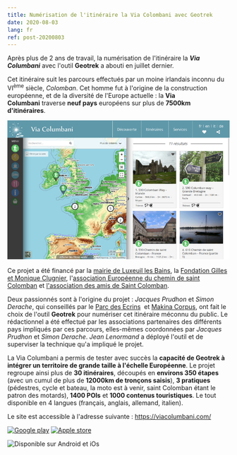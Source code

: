 ```yaml
---
title: Numérisation de l'itinéraire la Via Colombani avec Geotrek
date: 2020-08-03
lang: fr
ref: post-20200803
---
```


Après plus de 2 ans de travail, la numérisation de l'itinéraire la ***Via Columbani***
avec l'outil **Geotrek** a abouti en juillet dernier.

Cet itinéraire suit les parcours effectués par un moine irlandais
inconnu du VI<sup>ème</sup> siècle, *Colomban*.
Cet homme fut à l'origine de la construction européenne, et de la diversité de l'Europe actuelle :
la **Via Columbani** traverse **neuf pays** européens sur plus de **7500km d'itinéraires**.

[![Via Columbani](/assets/img/2020/2020-via-columbani.png)](https://viacolumbani.com/)

<!--more-->

Ce projet a été financé par la [mairie de Luxeuil les Bains](http://www.ville-luxeuil-les-bains.fr/),
 la [Fondation Gilles et Monique Clugnier](https://www.amisaintcolomban.org/fondation_g.m.cugnier.html),
 l'[association Européenne du chemin de saint Colomban](https://www.thecolumbanway.eu/fr/le-projet/lassociation-europeenne/)
 et [l'association des amis de Saint Colomban](https://www.amisaintcolomban.org/).

Deux passionnés sont à l'origine du projet&nbsp;: *Jacques Prudhon* et *Simon Derache*,
 qui conseillés par le [Parc des Ecrins](http://www.ecrins-parcnational.fr/)
 et [Makina Corpus](https://makina-corpus.com/), ont fait le choix
de l'outil **Geotrek** pour numériser cet itinéraire méconnu du public.
 Le rédactionnel a été effectué par les associations partenaires des
différents pays impliqués par ces parcours, elles-mêmes coordonnées
par *Jacques Prudhon* et *Simon Derache*. *Jean Lenormand* a déployé 
l'outil et de superviser la technique qu'a impliqué le projet.

La Via Columbani a permis de tester avec succès la **capacité de Geotrek à intégrer un territoire de grande taille à l'échelle Européenne**.
 Le projet regroupe ainsi plus de **30 itinéraires**, découpés en **environs 350 étapes** (avec un cumul de plus de **12000km de tronçons saisis**), **3 pratiques** (pédestres, cycle et bateau, la moto est à venir, saint Colomban étant le patron des motards), **1400 POIs** et **1000 contenus touristiques**. Le tout disponible en 4 langues (français, anglais, allemand, italien). 

Le site est accessible à l'adresse suivante : https://viacolumbani.com/

<p><a title="Google play" href="https://play.google.com/store/apps/details?id=com.geotrekviac.viacolumbani"
        target="_blank" data-mce-href="https://play.google.com/store/apps/details?id=com.geotrekviac.viacolumbani">
        <img class="img-responsive" src="https://viacolumbani.com/custom/images/pages/logo-google-play.png"
            alt="Google play" width="110" height="38"></a>
    <a title="Apple store"
        href="https://apps.apple.com/us/app/id1507177230" target="_blank"
        data-mce-href="https://apps.apple.com/us/app/id1507177230">
        <img class="img-responsive"
            src="https://viacolumbani.com/custom/images/pages/app-store-logo.png" alt="Apple store"
            data-mce-selected="1" width="110" height="38"></a>
</p>

![Disponible sur Android et iOs](https://viacolumbani.com/custom/images/pages/via-columbani_site-web_application.PNG)